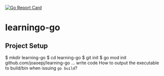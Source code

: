 [![Go Report Card](https://goreportcard.com/badge/github.com/joaoepj/learning-go)](https://goreportcard.com/report/github.com/joaoepj/learning-go)

# learningo-go


## Project Setup
$ mkdir learning-go
$ cd learning-go
$ git init
$ go mod init github.com/joaoepj/learning-go
... write code
How to output the executable to build/bin when issuing `go build`? 
